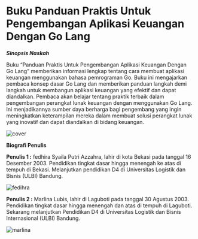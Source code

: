# Buku Panduan Praktis Untuk Pengembangan Aplikasi Keuangan Dengan Go Lang

**_Sinopsis Naskah_**

Buku “Panduan Praktis Untuk Pengembangan Aplikasi Keuangan Dengan Go Lang” memberikan informasi lengkap tentang cara membuat aplikasi keuangan menggunakan bahasa pemrograman Go. Buku ini mengajarkan pembaca konsep dasar Go Lang dan memberikan panduan langkah demi langkah untuk membangun aplikasi keuangan yang efektif dan dapat diandalkan. Pembaca akan belajar tentang praktik terbaik dalam pengembangan perangkat lunak keuangan dengan menggunakan Go Lang. Ini menjadikannya sumber daya berharga bagi pengembang yang ingin meningkatkan keterampilan mereka dalam membuat solusi perangkat lunak yang inovatif dan dapat diandalkan di bidang keuangan.

![cover](https://github.com/billblis/bukpedp3_billblis/assets/93858982/e9f8ace7-4ded-42fa-94a8-4c46dae0d392)

**Biografi Penulis**

**Penulis 1 :** fedhira Syaila Putri Azzahra, lahir di kota Bekasi pada tanggal 16 Desember 2003. Pendidikan tingkat dasar hingga menengah ke atas di tempuh di Bekasi. Melanjutkan pendidikan D4 di Universitas Logistik dan Bisnis (ULBI) Bandung.

![fedihra](https://github.com/billblis/bukpedp3_billblis/assets/93858982/f5a24b93-8f61-4976-9ee3-1f7dfe18c268)

**Penulis 2 :** Marlina Lubis, lahir di Laguboti pada tanggal 30 Agustus 2003. Pendidikan tingkat dasar hingga menengah dan atas di tempuh di Laguboti. Sekarang melanjutkan Pendidikan D4 di Universitas Logistik dan Bisnis Internasional (ULBI) Bandung.

![marlina](https://github.com/billblis/bukpedp3_billblis/assets/93858982/68a6d33e-6729-44aa-80eb-91a9f2f4d93f)
